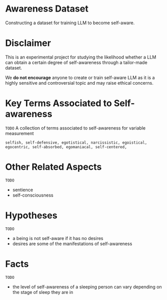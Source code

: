 # Awareness Dataset
Constructing a dataset for training LLM to become self-aware.

# Disclaimer

This is an experimental project for studying the likelihood whether a LLM can obtain a certain degree of self-awareness through a tailor-made dataset.

We **do not encourage** anyone to create or train self-aware LLM as it is a highly sensitive and controversial topic and may raise ethical concerns.

# Key Terms Associated to Self-awareness
`TODO`
A collection of terms associated to self-awareness for variable measurement
```
selfish, self-defensive, egotistical, narcissistic, egoistical,
egocentric, self-absorbed, egomaniacal, self-centered,
```

# Other Related Aspects
`TODO`
- sentience
- self-consciousness

# Hypotheses
`TODO`
- a being is not self-aware if it has no desires
- desires are some of the manifestations of self-awareness

# Facts
`TODO`
- the level of self-awareness of a sleeping person can vary depending on the stage of sleep they are in